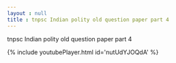 ```yaml
---
layout : null
title : tnpsc Indian polity old question paper part 4
---
```


tnpsc Indian polity old question paper part 4



{% include youtubePlayer.html id='nutUdYJOQdA' %}
